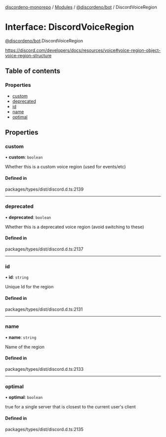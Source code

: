 [discordeno-monorepo](../README.md) / [Modules](../modules.md) / [@discordeno/bot](../modules/discordeno_bot.md) / DiscordVoiceRegion

# Interface: DiscordVoiceRegion

[@discordeno/bot](../modules/discordeno_bot.md).DiscordVoiceRegion

https://discord.com/developers/docs/resources/voice#voice-region-object-voice-region-structure

## Table of contents

### Properties

- [custom](discordeno_bot.DiscordVoiceRegion.md#custom)
- [deprecated](discordeno_bot.DiscordVoiceRegion.md#deprecated)
- [id](discordeno_bot.DiscordVoiceRegion.md#id)
- [name](discordeno_bot.DiscordVoiceRegion.md#name)
- [optimal](discordeno_bot.DiscordVoiceRegion.md#optimal)

## Properties

### custom

• **custom**: `boolean`

Whether this is a custom voice region (used for events/etc)

#### Defined in

packages/types/dist/discord.d.ts:2139

---

### deprecated

• **deprecated**: `boolean`

Whether this is a deprecated voice region (avoid switching to these)

#### Defined in

packages/types/dist/discord.d.ts:2137

---

### id

• **id**: `string`

Unique Id for the region

#### Defined in

packages/types/dist/discord.d.ts:2131

---

### name

• **name**: `string`

Name of the region

#### Defined in

packages/types/dist/discord.d.ts:2133

---

### optimal

• **optimal**: `boolean`

true for a single server that is closest to the current user's client

#### Defined in

packages/types/dist/discord.d.ts:2135
